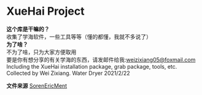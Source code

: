 # XueHai Project
**这个库是干嘛的？**  
收集了学海软件，一些工具等等（懂的都懂，我就不多说了）  
**为了啥？**  
不为了啥，只为大家方便取用  
要是你有想分享的有关学海的东西，请发邮件给我:weizixiang05@foxmail.com  
Including the XueHai installation package, grab package, tools, etc. Collected by Wei Zixiang.
Water Dryer 2021/2/22

**文件来源**
[SorenEricMent](https://github.com/SorenEricMent)
